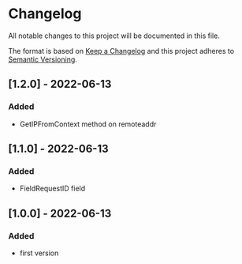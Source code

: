 # Changelog
All notable changes to this project will be documented in this file.

The format is based on [Keep a Changelog](http://keepachangelog.com/en/1.0.0/)
and this project adheres to [Semantic Versioning](http://semver.org/spec/v2.0.0.html).

## [1.2.0] - 2022-06-13
### Added
- GetIPFromContext method on remoteaddr

## [1.1.0] - 2022-06-13
### Added
- FieldRequestID field

## [1.0.0] - 2022-06-13
### Added
- first version
